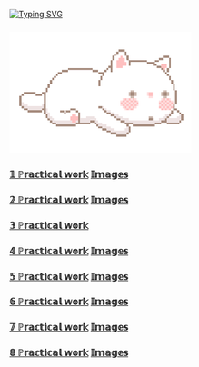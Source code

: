 [![Typing SVG](https://readme-typing-svg.herokuapp.com?font=Fira+Code&size=35&pause=1000&color=4A48A9&width=435&lines=%E2%84%8D%F0%9D%95%9A%2C+%F0%9D%95%80'%F0%9D%95%9E+%F0%9D%94%B8%F0%9D%95%9F%F0%9D%95%92)](https://git.io/typing-svg)
### ![](https://github.com/BolAnastasiya/Bolotina20IS3-3/blob/main/Img/Hi.gif) 
<h3 align="left"><a href="https://github.com/BolAnastasiya/Bolotina20IS3-3/tree/main/%D0%BF%D0%B5%D1%80%D0%B2%D0%B0%D1%8F" target="_blank" >𝟙 ℙ𝕣𝕒𝕔𝕥𝕚𝕔𝕒𝕝 𝕨𝕠𝕣𝕜</a>
<a href="https://github.com/BolAnastasiya/Bolotina20IS3-3/tree/main/%D0%BF%D0%B5%D1%80%D0%B2%D0%B0%D1%8F/images" target="_blank" >𝕀𝕞𝕒𝕘𝕖𝕤</a></h3>
 
<h3 align="left"><a href="https://github.com/BolAnastasiya/Bolotina20IS3-3/tree/main/%D0%B2%D1%82%D0%BE%D1%80%D0%B0%D1%8F" target="_blank" >𝟚 ℙ𝕣𝕒𝕔𝕥𝕚𝕔𝕒𝕝 𝕨𝕠𝕣𝕜</a>
<a href="https://github.com/BolAnastasiya/Bolotina20IS3-3/tree/main/%D0%B2%D1%82%D0%BE%D1%80%D0%B0%D1%8F/images" target="_blank" >𝕀𝕞𝕒𝕘𝕖𝕤</a></h3>

<h3 align="left"><a href="https://github.com/BolAnastasiya/Bolotina20IS3-3/tree/main/misc" target="_blank" >𝟛 ℙ𝕣𝕒𝕔𝕥𝕚𝕔𝕒𝕝 𝕨𝕠𝕣𝕜</a></h3>
<h3 align="left"><a href="https://github.com/BolAnastasiya/Bolotina20IS3-3/tree/main/%D1%87%D0%B5%D1%82%D0%B2%D0%B5%D1%80%D1%82%D0%B0%D1%8F" target="_blank" >𝟜 ℙ𝕣𝕒𝕔𝕥𝕚𝕔𝕒𝕝 𝕨𝕠𝕣𝕜</a> <a href="https://github.com/BolAnastasiya/Bolotina20IS3-3/blob/main/%D1%87%D0%B5%D1%82%D0%B2%D0%B5%D1%80%D1%82%D0%B0%D1%8F/%D0%94%D0%B8%D0%B0%D0%B3%D1%80%D0%B0%D0%BC%D0%BC%D0%B0.png" target="_blank" >𝕀𝕞𝕒𝕘𝕖𝕤</a></h3>
<h3 align="left"><a href="https://github.com/BolAnastasiya/Bolotina20IS3-3/tree/main/Пятая/WebApplication1" target="_blank" >𝟝 ℙ𝕣𝕒𝕔𝕥𝕚𝕔𝕒𝕝 𝕨𝕠𝕣𝕜</a> <a href="https://github.com/BolAnastasiya/Bolotina20IS3-3/tree/main/Пятая/Images" target="_blank" >𝕀𝕞𝕒𝕘𝕖𝕤</a></h3>
<h3 align="left"><a href="https://github.com/BolAnastasiya/Bolotina20IS3-3/blob/main/%D1%88%D0%B5%D1%81%D1%82%D0%B0%D1%8F.zip" target="_blank" >𝟞 ℙ𝕣𝕒𝕔𝕥𝕚𝕔𝕒𝕝 𝕨𝕠𝕣𝕜</a> <a href="https://github.com/BolAnastasiya/Bolotina20IS3-3/blob/main/%D1%88%D0%B5%D1%81%D1%82%D0%B0%D1%8F.zip" target="_blank" >𝕀𝕞𝕒𝕘𝕖𝕤</a></h3>
<h3 align="left"><a href="https://github.com/BolAnastasiya/Bolotina20IS3-3/blob/main/%D1%88%D0%B5%D1%81%D1%82%D0%B0%D1%8F.zip" target="_blank" >𝟟 ℙ𝕣𝕒𝕔𝕥𝕚𝕔𝕒𝕝 𝕨𝕠𝕣𝕜</a> <a href="https://github.com/BolAnastasiya/Bolotina20IS3-3/blob/main/%D1%88%D0%B5%D1%81%D1%82%D0%B0%D1%8F.zip" target="_blank" >𝕀𝕞𝕒𝕘𝕖𝕤</a></h3>
<h3 align="left"><a href="https://github.com/BolAnastasiya/Bolotina20IS3-3/blob/main/%D1%88%D0%B5%D1%81%D1%82%D0%B0%D1%8F.zip" target="_blank" >𝟠 ℙ𝕣𝕒𝕔𝕥𝕚𝕔𝕒𝕝 𝕨𝕠𝕣𝕜</a> <a href="https://github.com/BolAnastasiya/Bolotina20IS3-3/blob/main/%D1%88%D0%B5%D1%81%D1%82%D0%B0%D1%8F.zip" target="_blank" >𝕀𝕞𝕒𝕘𝕖𝕤</a></h3>

 
<!---<h3 align="left"><a href="https://github.com/BolAnastasiya/Bolotina20IS3-3/blob/main/%D1%88%D0%B5%D1%81%D1%82%D0%B0%D1%8F.zip" target="_blank" >
 𝟡 𝟙𝟘 ℙ𝕣𝕒𝕔𝕥𝕚𝕔𝕒𝕝 𝕨𝕠𝕣𝕜</a></h3>-->
